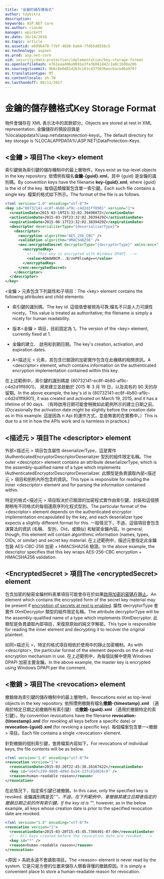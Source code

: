 ```yaml
---
title: "金鑰的儲存體格式"
author: tdykstra
description: 
keywords: ASP.NET Core
ms.author: riande
manager: wpickett
ms.date: 10/14/2016
ms.topic: article
ms.assetid: e8996478-f7bf-4b58-bab4-7fdb5d8556c5
ms.technology: aspnet
ms.prod: asp.net-core
uid: security/data-protection/implementation/key-storage-format
ms.openlocfilehash: e761eaa406a9691e3fa36881d42c1a0c1bd8a206
ms.sourcegitcommit: 0b6c8e6d81d2b3c161cd375036eecbace46a9707
ms.translationtype: MT
ms.contentlocale: zh-TW
ms.lasthandoff: 08/11/2017
---
```

# <a name="key-storage-format"></a><span data-ttu-id="d41eb-103">金鑰的儲存體格式</span><span class="sxs-lookup"><span data-stu-id="d41eb-103">Key Storage Format</span></span>

<a name=data-protection-implementation-key-storage-format></a>

<span data-ttu-id="d41eb-104">物件會儲存在 XML 表示法中的其餘部分。</span><span class="sxs-lookup"><span data-stu-id="d41eb-104">Objects are stored at rest in XML representation.</span></span> <span data-ttu-id="d41eb-105">金鑰儲存的預設目錄是 %localappdata%\asp.net\dataprotection-keys\。</span><span class="sxs-lookup"><span data-stu-id="d41eb-105">The default directory for key storage is %LOCALAPPDATA%\ASP.NET\DataProtection-Keys\.</span></span>

## <a name="the-key-element"></a><span data-ttu-id="d41eb-106">\<金鑰 > 項目</span><span class="sxs-lookup"><span data-stu-id="d41eb-106">The \<key> element</span></span>

<span data-ttu-id="d41eb-107">索引鍵做為索引鍵的儲存機制中的最上層物件。</span><span class="sxs-lookup"><span data-stu-id="d41eb-107">Keys exist as top-level objects in the key repository.</span></span> <span data-ttu-id="d41eb-108">依慣例有檔名**金鑰-{guid}.xml**，其中 {guid} 是金鑰的識別碼。</span><span class="sxs-lookup"><span data-stu-id="d41eb-108">By convention keys have the filename **key-{guid}.xml**, where {guid} is the id of the key.</span></span> <span data-ttu-id="d41eb-109">每個這類檔案包含單一索引鍵。</span><span class="sxs-lookup"><span data-stu-id="d41eb-109">Each such file contains a single key.</span></span> <span data-ttu-id="d41eb-110">檔案的格式如下所示。</span><span class="sxs-lookup"><span data-stu-id="d41eb-110">The format of the file is as follows.</span></span>

```xml
<?xml version="1.0" encoding="utf-8"?>
<key id="80732141-ec8f-4b80-af9c-c4d2d1ff8901" version="1">
  <creationDate>2015-03-19T23:32:02.3949887Z</creationDate>
  <activationDate>2015-03-19T23:32:02.3839429Z</activationDate>
  <expirationDate>2015-06-17T23:32:02.3839429Z</expirationDate>
  <descriptor deserializerType="{deserializerType}">
    <descriptor>
      <encryption algorithm="AES_256_CBC" />
      <validation algorithm="HMACSHA256" />
      <enc:encryptedSecret decryptorType="{decryptorType}" xmlns:enc="...">
        <encryptedKey>
          <!-- This key is encrypted with Windows DPAPI. -->
          <value>AQAAANCM...8/zeP8lcwAg==</value>
        </encryptedKey>
      </enc:encryptedSecret>
    </descriptor>
  </descriptor>
</key>
```

<span data-ttu-id="d41eb-111">\<金鑰 > 元素包含下列屬性和子項目：</span><span class="sxs-lookup"><span data-stu-id="d41eb-111">The \<key> element contains the following attributes and child elements:</span></span>

* <span data-ttu-id="d41eb-112">索引鍵的識別碼。</span><span class="sxs-lookup"><span data-stu-id="d41eb-112">The key id.</span></span> <span data-ttu-id="d41eb-113">這個值會被視為可靠;檔名不只是人力可讀性 nicety。</span><span class="sxs-lookup"><span data-stu-id="d41eb-113">This value is treated as authoritative; the filename is simply a nicety for human readability.</span></span>

* <span data-ttu-id="d41eb-114">版本\<金鑰 > 項目，目前固定為 1。</span><span class="sxs-lookup"><span data-stu-id="d41eb-114">The version of the \<key> element, currently fixed at 1.</span></span>

* <span data-ttu-id="d41eb-115">金鑰的建立、 啟用和到期日期。</span><span class="sxs-lookup"><span data-stu-id="d41eb-115">The key's creation, activation, and expiration dates.</span></span>

* <span data-ttu-id="d41eb-116">A\<描述元 > 元素，其包含已驗證的加密實作包含在此機碼的相關資訊。</span><span class="sxs-lookup"><span data-stu-id="d41eb-116">A \<descriptor> element, which contains information on the authenticated encryption implementation contained within this key.</span></span>

<span data-ttu-id="d41eb-117">在上述範例中，索引鍵的識別碼是 {80732141-ec8f-4b80-af9c-c4d2d1ff8901}、 用來建立並啟動於 2015 年 3 月 19 日，以及具有的 90 天的存留期。</span><span class="sxs-lookup"><span data-stu-id="d41eb-117">In the above example, the key's id is {80732141-ec8f-4b80-af9c-c4d2d1ff8901}, it was created and activated on March 19, 2015, and it has a lifetime of 90 days.</span></span> <span data-ttu-id="d41eb-118">（有時啟用日期可能會稍微如此範例所示的建立日期之前。</span><span class="sxs-lookup"><span data-stu-id="d41eb-118">(Occasionally the activation date might be slightly before the creation date as in this example.</span></span> <span data-ttu-id="d41eb-119">這是因為 n Api 的運作方式，並是無害的在實務中。）</span><span class="sxs-lookup"><span data-stu-id="d41eb-119">This is due to a nit in how the APIs work and is harmless in practice.)</span></span>

## <a name="the-descriptor-element"></a><span data-ttu-id="d41eb-120">\<描述元 > 項目</span><span class="sxs-lookup"><span data-stu-id="d41eb-120">The \<descriptor> element</span></span>

<span data-ttu-id="d41eb-121">外部\<描述元 > 項目包含屬性 deserializerType，這是實作 IAuthenticatedEncryptorDescriptorDeserializer 型別的組件限定名稱。</span><span class="sxs-lookup"><span data-stu-id="d41eb-121">The outer \<descriptor> element contains an attribute deserializerType, which is the assembly-qualified name of a type which implements IAuthenticatedEncryptorDescriptorDeserializer.</span></span> <span data-ttu-id="d41eb-122">此類型是負責讀取內部\<描述元 > 項目和剖析內所包含的資訊。</span><span class="sxs-lookup"><span data-stu-id="d41eb-122">This type is responsible for reading the inner \<descriptor> element and for parsing the information contained within.</span></span>

<span data-ttu-id="d41eb-123">特定的格式\<描述元 > 項目取決於已驗證的加密程式實作由索引鍵，封裝和這個預期稍有不同格式的每個還原序列化程式型別。</span><span class="sxs-lookup"><span data-stu-id="d41eb-123">The particular format of the \<descriptor> element depends on the authenticated encryptor implementation encapsulated by the key, and each deserializer type expects a slightly different format for this.</span></span> <span data-ttu-id="d41eb-124">一般情況下，不過，這個項目會包含演算法的資訊 (名稱、 型別，Oid，或類似) 和秘密金鑰內容。</span><span class="sxs-lookup"><span data-stu-id="d41eb-124">In general, though, this element will contain algorithmic information (names, types, OIDs, or similar) and secret key material.</span></span> <span data-ttu-id="d41eb-125">在上述範例中，描述元會指定此金鑰包裝 AES-CBC-256 加密 + HMACSHA256 驗證。</span><span class="sxs-lookup"><span data-stu-id="d41eb-125">In the above example, the descriptor specifies that this key wraps AES-256-CBC encryption + HMACSHA256 validation.</span></span>

## <a name="the-encryptedsecret-element"></a><span data-ttu-id="d41eb-126">\<EncryptedSecret > 項目</span><span class="sxs-lookup"><span data-stu-id="d41eb-126">The \<encryptedSecret> element</span></span>

<span data-ttu-id="d41eb-127"><encryptedSecret>包含加密的秘密金鑰材料表單項目可能會存在於如果[啟用加密的密碼在靜止](key-encryption-at-rest.md#data-protection-implementation-key-encryption-at-rest)。</span><span class="sxs-lookup"><span data-stu-id="d41eb-127">An <encryptedSecret> element which contains the encrypted form of the secret key material may be present if [encryption of secrets at rest is enabled](key-encryption-at-rest.md#data-protection-implementation-key-encryption-at-rest).</span></span> <span data-ttu-id="d41eb-128">屬性 decryptorType 會實作 IXmlDecryptor 類型的組件限定名稱。</span><span class="sxs-lookup"><span data-stu-id="d41eb-128">The attribute decryptorType will be the assembly-qualified name of a type which implements IXmlDecryptor.</span></span> <span data-ttu-id="d41eb-129">此類型是負責讀取內部<encryptedKey>項目，來復原原始的純文字解密。</span><span class="sxs-lookup"><span data-stu-id="d41eb-129">This type is responsible for reading the inner <encryptedKey> element and decrypting it to recover the original plaintext.</span></span>

<span data-ttu-id="d41eb-130">如同\<描述元 >，特定的格式<encryptedSecret>項目相依於使用中的靜止加密機制。</span><span class="sxs-lookup"><span data-stu-id="d41eb-130">As with \<descriptor>, the particular format of the <encryptedSecret> element depends on the at-rest encryption mechanism in use.</span></span> <span data-ttu-id="d41eb-131">在上述範例中，為每個註解中使用 Windows DPAPI 加密主要金鑰。</span><span class="sxs-lookup"><span data-stu-id="d41eb-131">In the above example, the master key is encrypted using Windows DPAPI per the comment.</span></span>

## <a name="the-revocation-element"></a><span data-ttu-id="d41eb-132">\<撤銷 > 項目</span><span class="sxs-lookup"><span data-stu-id="d41eb-132">The \<revocation> element</span></span>

<span data-ttu-id="d41eb-133">撤銷做為索引鍵的儲存機制中的最上層物件。</span><span class="sxs-lookup"><span data-stu-id="d41eb-133">Revocations exist as top-level objects in the key repository.</span></span> <span data-ttu-id="d41eb-134">依照慣例撤銷有檔名**撤銷-{timestamp}.xml** （適用於特定日期之前撤銷所有索引鍵） 或**撤銷-{guid}.xml** （適用於撤銷特定的索引鍵）。</span><span class="sxs-lookup"><span data-stu-id="d41eb-134">By convention revocations have the filename **revocation-{timestamp}.xml** (for revoking all keys before a specific date) or **revocation-{guid}.xml** (for revoking a specific key).</span></span> <span data-ttu-id="d41eb-135">每個檔案包含單一\<撤銷 > 項目。</span><span class="sxs-lookup"><span data-stu-id="d41eb-135">Each file contains a single \<revocation> element.</span></span>

<span data-ttu-id="d41eb-136">針對撤銷的個別索引鍵，會將檔案內容如下。</span><span class="sxs-lookup"><span data-stu-id="d41eb-136">For revocations of individual keys, the file contents will be as below.</span></span>

```xml
<?xml version="1.0" encoding="utf-8"?>
<revocation version="1">
  <revocationDate>2015-03-20T22:45:30.2616742Z</revocationDate>
  <key id="eb4fc299-8808-409d-8a34-23fc83d026c9" />
  <reason>human-readable reason</reason>
</revocation>
```

<span data-ttu-id="d41eb-137">在此情況下，指定索引鍵已被撤銷。</span><span class="sxs-lookup"><span data-stu-id="d41eb-137">In this case, only the specified key is revoked.</span></span> <span data-ttu-id="d41eb-138">金鑰識別碼是否"*"，不過，在下列範例中，會撤銷其建立日期會指定的撤銷日期之前的所有索引鍵。</span><span class="sxs-lookup"><span data-stu-id="d41eb-138">If the key id is "*", however, as in the below example, all keys whose creation date is prior to the specified revocation date are revoked.</span></span>

```xml
<?xml version="1.0" encoding="utf-8"?>
<revocation version="1">
  <revocationDate>2015-03-20T15:45:45.7366491-07:00</revocationDate>
  <!-- All keys created before the revocation date are revoked. -->
  <key id="*" />
  <reason>human-readable reason</reason>
</revocation>
```

<span data-ttu-id="d41eb-139">\<原因 > 系統永遠不會讀取項目。</span><span class="sxs-lookup"><span data-stu-id="d41eb-139">The \<reason> element is never read by the system.</span></span> <span data-ttu-id="d41eb-140">它是只是方便的位置來儲存人類看得懂的撤銷原因。</span><span class="sxs-lookup"><span data-stu-id="d41eb-140">It is simply a convenient place to store a human-readable reason for revocation.</span></span>
